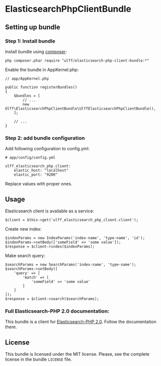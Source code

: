# ElasticsearchPhpClientBundle


## Setting up bundle

### Step 1: Install bundle

Install bundle using [composer](https://getcomposer.org):

```
php composer.phar require "ulff/elasticsearch-php-client-bundle:*"
```

Enable the bundle in AppKernel.php:

```
// app/AppKernel.php

public function registerBundles()
{
    $bundles = [
        // ...
        new Ulff\ElasticsearchPhpClientBundle\UlffElasticsearchPhpClientBundle(),
    ];

    // ...
}
```

### Step 2: add bundle configuration

Add following configuration to config.yml:

```
# app/config/config.yml

ulff_elasticsearch_php_client:
    elastic_host: "localhost"
    elastic_port: "9200"
```

Replace values with proper ones.

## Usage

Elasticsearch client is available as a service:

```
$client = $this->get('ulff_elasticsearch_php_client.client');
```

Create new index:

```
$indexParams = new IndexParams('index-name', 'type-name', 'id');
$indexParams->setBody(['someField' => 'some value']);
$response = $client->index($indexParams);
```

Make search query:

```
$searchParams = new SearchParams('index-name', 'type-name');
$searchParams->setBody([
    'query' => [
        'match' => [
            'someField' => 'some value'
        ]
    ]
]);
$response = $client->search($searchParams);
```

### Full Elasticsearch-PHP 2.0 documentation:

This bundle is a client for [Elasticsearch-PHP 2.0](https://www.elastic.co/guide/en/elasticsearch/client/php-api/2.0/index.html).
Follow the documentation there.

## License

This bundle is licensed under the MIT license. Please, see the complete license in the bundle ```LICENSE``` file.